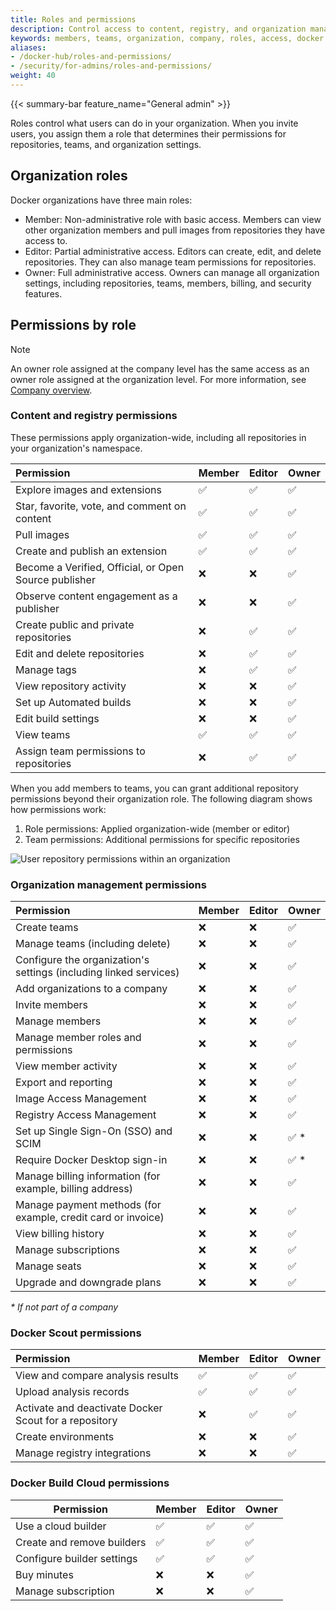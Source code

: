 ```yaml
---
title: Roles and permissions
description: Control access to content, registry, and organization management with roles in your organization.
keywords: members, teams, organization, company, roles, access, docker hub, admin console, security, permissions
aliases:
- /docker-hub/roles-and-permissions/
- /security/for-admins/roles-and-permissions/
weight: 40
---
```


{{< summary-bar feature_name="General admin" >}}

Roles control what users can do in your organization. When you invite users, you assign them a role that determines their permissions for repositories, teams, and organization settings.

## Organization roles

Docker organizations have three main roles:

- Member: Non-administrative role with basic access. Members can view other organization members and pull images from repositories they have access to.
- Editor: Partial administrative access. Editors can create, edit, and delete repositories. They can also manage team permissions for repositories.
- Owner: Full administrative access. Owners can manage all organization settings, including repositories, teams, members, billing, and security features.

## Permissions by role

> [!NOTE]
>
> An owner role assigned at the company level has the same access as an owner role assigned at the organization level. For more information, see [Company overview](/admin/company/).

### Content and registry permissions

These permissions apply organization-wide, including all repositories in your organization's namespace.

| Permission                                            | Member | Editor | Owner |
| :---------------------------------------------------- | :----- | :----- | :----------------- |
| Explore images and extensions                         | ✅     | ✅     | ✅                 |
| Star, favorite, vote, and comment on content          | ✅     | ✅     | ✅                 |
| Pull images                                           | ✅     | ✅     | ✅                 |
| Create and publish an extension                       | ✅     | ✅     | ✅                 |
| Become a Verified, Official, or Open Source publisher | ❌     | ❌     | ✅                 |
| Observe content engagement as a publisher             | ❌     | ❌     | ✅                 |
| Create public and private repositories                | ❌     | ✅     | ✅                 |
| Edit and delete repositories                          | ❌     | ✅     | ✅                 |
| Manage tags                                           | ❌     | ✅     | ✅                 |
| View repository activity                              | ❌     | ❌     | ✅                 |
| Set up Automated builds                               | ❌     | ❌     | ✅                 |
| Edit build settings                                   | ❌     | ❌     | ✅                 |
| View teams                                            | ✅     | ✅     | ✅                 |
| Assign team permissions to repositories               | ❌     | ✅     | ✅                 |

When you add members to teams, you can grant additional repository permissions
beyond their organization role. The following diagram shows how permissions
work:

1. Role permissions: Applied organization-wide (member or editor)
2. Team permissions: Additional permissions for specific repositories

![User repository permissions within an organization](../images/roles-and-permissions-member-editor-roles.png)

### Organization management permissions

| Permission                                                        | Member | Editor | Owner |
| :---------------------------------------------------------------- | :----- | :----- | :----------------- |
| Create teams                                                      | ❌     | ❌     | ✅                 |
| Manage teams (including delete)                                   | ❌     | ❌     | ✅                 |
| Configure the organization's settings (including linked services) | ❌     | ❌     | ✅                 |
| Add organizations to a company                                    | ❌     | ❌     | ✅                 |
| Invite members                                                    | ❌     | ❌     | ✅                 |
| Manage members                                                    | ❌     | ❌     | ✅                 |
| Manage member roles and permissions                               | ❌     | ❌     | ✅                 |
| View member activity                                              | ❌     | ❌     | ✅                 |
| Export and reporting                                              | ❌     | ❌     | ✅                 |
| Image Access Management                                           | ❌     | ❌     | ✅                 |
| Registry Access Management                                        | ❌     | ❌     | ✅                 |
| Set up Single Sign-On (SSO) and SCIM                              | ❌     | ❌     | ✅ \*              |
| Require Docker Desktop sign-in                                    | ❌     | ❌     | ✅ \*              |
| Manage billing information (for example, billing address)                 | ❌     | ❌     | ✅                 |
| Manage payment methods (for example, credit card or invoice)              | ❌     | ❌     | ✅                 |
| View billing history                                              | ❌     | ❌     | ✅                 |
| Manage subscriptions                                              | ❌     | ❌     | ✅                 |
| Manage seats                                                      | ❌     | ❌     | ✅                 |
| Upgrade and downgrade plans                                       | ❌     | ❌     | ✅                 |

_\* If not part of a company_

### Docker Scout permissions

| Permission                                            | Member | Editor | Owner |
| :---------------------------------------------------- | :----- | :----- | :----------------- |
| View and compare analysis results                     | ✅     | ✅     | ✅                 |
| Upload analysis records                               | ✅     | ✅     | ✅                 |
| Activate and deactivate Docker Scout for a repository | ❌     | ✅     | ✅                 |
| Create environments                                   | ❌     | ❌     | ✅                 |
| Manage registry integrations                          | ❌     | ❌     | ✅                 |

### Docker Build Cloud permissions

| Permission                   | Member | Editor | Owner |
| ---------------------------- | :----- | :----- | :----------------- |
| Use a cloud builder          | ✅     | ✅     | ✅                 |
| Create and remove builders   | ✅     | ✅     | ✅                 |
| Configure builder settings   | ✅     | ✅     | ✅                 |
| Buy minutes                  | ❌     | ❌     | ✅                 |
| Manage subscription          | ❌     | ❌     | ✅                 |
